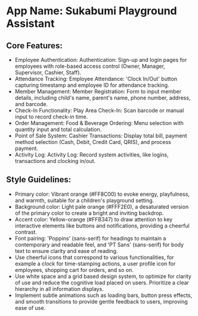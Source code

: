 # **App Name**: Sukabumi Playground Assistant

## Core Features:

- Employee Authentication: Authentication: Sign-up and login pages for employees with role-based access control (Owner, Manager, Supervisor, Cashier, Staff).
- Attendance Tracking: Employee Attendance: 'Clock In/Out' button capturing timestamp and employee ID for attendance tracking.
- Member Management: Member Registration: Form to input member details, including child's name, parent's name, phone number, address, and barcode.
- Check-In Functionality: Play Area Check-In: Scan barcode or manual input to record check-in time.
- Order Management: Food & Beverage Ordering: Menu selection with quantity input and total calculation.
- Point of Sale System: Cashier Transactions: Display total bill, payment method selection (Cash, Debit, Credit Card, QRIS), and process payment.
- Activity Log: Activity Log: Record system activities, like logins, transactions and clocking in/out.

## Style Guidelines:

- Primary color: Vibrant orange (#FF8C00) to evoke energy, playfulness, and warmth, suitable for a children's playground setting.
- Background color: Light pale orange (#FFF2E0), a desaturated version of the primary color to create a bright and inviting backdrop.
- Accent color: Yellow-orange (#FFB347) to draw attention to key interactive elements like buttons and notifications, providing a cheerful contrast.
- Font pairing: 'Poppins' (sans-serif) for headings to maintain a contemporary and readable feel, and 'PT Sans' (sans-serif) for body text to ensure clarity and ease of reading.
- Use cheerful icons that correspond to various functionalities, for example a clock for time-stamping actions, a user profile icon for employees, shopping cart for orders, and so on.
- Use white space and a grid based design system, to optimize for clarity of use and reduce the cognitive load placed on users. Prioritize a clear hierarchy in all information displays.
- Implement subtle animations such as loading bars, button press effects, and smooth transitions to provide gentle feedback to users, improving ease of use.